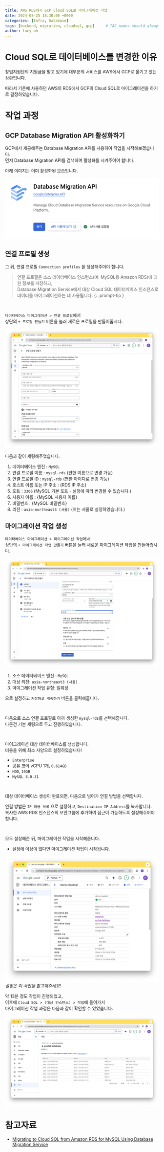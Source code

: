 ```yaml
---
title: AWS RDS에서 GCP Cloud SQL로 마이그레이션 작업
date: 2024-08-25 18:30:00 +0900
categories: [Infra, Database]
tags: [backend, migration, cloudsql, gcp]     # TAG names should always be lowercase
author: lucy-oh
---
```


# Cloud SQL로 데이터베이스를 변경한 이유

창업지원단의 지원금을 받고 있기에 대부분의 서비스를 AWS에서 GCP로 옮기고 있는 상황입니다.

따라서 기존에 사용하던 AWS의 RDS에서 GCP의 Cloud SQL로 마이그레이션을 하기로 결정하였습니다.

# 작업 과정
## GCP Database Migration API 활성화하기

GCP에서 제공해주는 Database Migration API를 사용하여 작업을 시작해보겠습니다. <br>
먼저 Database Migration API를 검색하여 활성화를 시켜주어야 합니다.

아래 이미지는 이미 활성화된 모습입니다.

![img](/assets/img/2024-08-25-cloud-sql-migration/1.png)

## 연결 프로필 생성

그 뒤, 연결 프로필 `Connection profiles` 을 생성해주어야 합니다.

> 연결 프로필은 소스 데이터베이스 인스턴스(예: MySQL용 Amazon RDS)에 대한 정보를 저장하고, <br> 
> Database Migration Service에서 대상 Cloud SQL 데이터베이스 인스턴스로 데이터를 마이그레이션하는 데 사용됩니다.
{: .prompt-tip }

<br>

`데이터베이스 마이그레이션 > 연결 프로필`에서 <br>
상단의 `+ 프로필 만들기` 버튼을 눌러 새로운 프로필을 만들어줍시다.

![img](/assets/img/2024-08-25-cloud-sql-migration/2.png)


다음과 같이 세팅해주었습니다.

1. 데이터베이스 엔진 : `MySQL`
2. 연결 프로필 이름 : `mysql-rds` (편한 이름으로 변경 가능)
3. 연결 프로필 ID : `mysql-rds` (편한 아이디로 변경 가능)
4. 호스트 이름 또는 IP 주소 : {RDS IP 주소}
5. 포트 : `3306` (MySQL 기본 포트 - 설정에 따라 변경될 수 있습니다.)
6. 사용자 이름 : {MySQL 사용자 이름}
7. 비밀번호 : {MySQL 비밀번호}
8. 리전 : `asia-northeast3 (서울)` (저는 서울로 설정하였습니다.)

## 마이그레이션 작업 생성

`데이터베이스 마이그레이션 > 마이그레이션 작업`에서<br>
상단의 `+ 마이그레이션 작업 만들기` 버튼을 눌러 새로운 마이그레이션 작업을 만들어줍시다.

![img](/assets/img/2024-08-25-cloud-sql-migration/3.png)

1. 소스 데이터베이스 엔진 : `MySQL`
2. 대상 리전: `asia-northeast3 (서울)`
3. 마이그레이션 작업 유형: 일회성

으로 설정하고 `저장하고 계속하기` 버튼을 클릭해줍니다.

<br>

다음으로 소스 연결 프로필로 아까 생성한 `mysql-rds`를 선택해줍니다. <br>
다른건 기본 세팅으로 두고 진행하였습니다.

<br>

마이그레이션 대상 데이터베이스를 생성합니다. <br>
비용을 위해 최소 사양으로 설정하였습니다!
- `Enterprise`
- 공유 코어 vCPU 1개, `0.614GB`
- `HDD`, `10GB`
- `MySQL 8.0.31`

<br>

대상 데이터베이스 생성이 완료되면, 다음으로 넘어가 연결 방법을 선택합니다.

연결 방법은 `IP 허용 목록` 으로 설정하고, `Destination IP Address`를 복사합니다.<br> 
복사한 AWS RDS 인스턴스의 보안그룹에 추가하여 접근이 가능하도록 설정해주어야 합니다.

<br> 

모두 설정해준 뒤, 마이그레이션 작업을 시작해줍니다. <br> 
- 설정에 이상이 없다면 마이그레이션 작업이 시작됩니다.

![img](/assets/img/2024-08-25-cloud-sql-migration/4.png)
_설정은 이 사진을 참고해주세요!_

약 13분 정도 작업이 진행되었고, <br> 
이후에 `Cloud SQL > (대상 인스턴스) > 작업`에 들어가서 <br> 
마이그레이션 작업 과정은 다음과 같이 확인할 수 있었습니다.

![img](/assets/img/2024-08-25-cloud-sql-migration/5.png)



# 참고자료
- [Migrating to Cloud SQL from Amazon RDS for MySQL Using Database Migration Service](https://www.cloudskillsboost.google/focuses/17696?catalog_rank=%7B%22rank%22:1,%22num_filters%22:0,%22has_search%22:true%7D&parent=catalog&search_id=22626074)